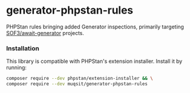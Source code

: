 # generator-phpstan-rules
PHPStan rules bringing added Generator inspections, primarily targeting [SOF3/await-generator](https://github.com/SOF3/await-generator) projects.

### Installation
This library is compatible with PHPStan's extension installer. Install it by running:
```sh
composer require --dev phpstan/extension-installer && \
composer require --dev muqsit/generator-phpstan-rules
```